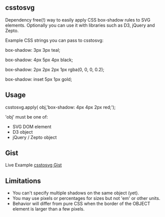 

## csstosvg

Dependency free(!) way to easily apply CSS box-shadow rules to SVG elements. Optionally you can use it with libraries such as D3, jQuery and Zepto.

Example CSS strings you can pass to csstosvg:

box-shadow: 3px 3px teal;

box-shadow: 4px 5px 4px black;

box-shadow: 2px 2px 2px 1px rgba(0, 0, 0, 0.2);

box-shadow: inset 5px 1px gold;


## Usage

csstosvg.apply( obj,'box-shadow: 4px 4px 2px red;');

'obj' must be one of:
- SVG DOM element
- D3 object
- jQuery / Zepto object

## Gist

Live Example [csstosvg Gist](https://gist.github.com/sunsetrainbow/90ecf7fd1174191f01b4)

## Limitations
- You can't specify multiple shadows on the same object (yet).
- You may use pixels or percentages for sizes but not 'em' or other units.
- Behavior will differ from pure CSS when the border of the OBJECT element is larger than a few pixels.
